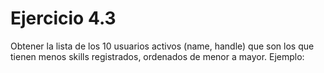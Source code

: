 # Ejercicio 4.3

Obtener la lista de los 10 usuarios activos (name, handle) que son los que tienen menos skills registrados, ordenados de menor a mayor. Ejemplo:


